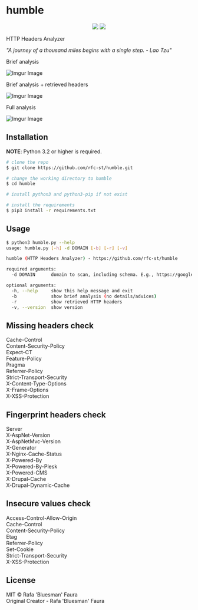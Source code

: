 # humble

<p align=center>
<a target="_blank" href="https://www.python.org/downloads/" title="Python version"><img src="https://img.shields.io/badge/python-%3E=_3.2-green.svg"></a>
<a target="_blank" href="LICENSE" title="License: MIT"><img src="https://img.shields.io/badge/License-MIT-blue.svg"></a>
</p>

HTTP Headers Analyzer

<i>"A journey of a thousand miles begins with a single step. - Lao Tzu"</i>


Brief analysis

![Imgur Image](https://imgur.com/grACNDz.jpg)


Brief analysis + retrieved headers

![Imgur Image](https://imgur.com/dEIscIr.jpg)


Full analysis

![Imgur Image](https://imgur.com/cjbPhvV.jpg)

## Installation

**NOTE**: Python 3.2 or higher is required.

```bash
# clone the repo
$ git clone https://github.com/rfc-st/humble.git

# change the working directory to humble
$ cd humble

# install python3 and python3-pip if not exist

# install the requirements
$ pip3 install -r requirements.txt
```

## Usage

```bash
$ python3 humble.py --help
usage: humble.py [-h] -d DOMAIN [-b] [-r] [-v]

humble (HTTP Headers Analyzer) - https://github.com/rfc-st/humble

required arguments:
  -d DOMAIN      domain to scan, including schema. E.g., https://google.com

optional arguments:
  -h, --help     show this help message and exit
  -b             show brief analysis (no details/advices)
  -r             show retrieved HTTP headers
  -v, --version  show version
```

## Missing headers check
Cache-Control\
Content-Security-Policy\
Expect-CT\
Feature-Policy\
Pragma\
Referrer-Policy\
Strict-Transport-Security\
X-Content-Type-Options\
X-Frame-Options\
X-XSS-Protection

## Fingerprint headers check
Server\
X-AspNet-Version\
X-AspNetMvc-Version\
X-Generator\
X-Nginx-Cache-Status\
X-Powered-By\
X-Powered-By-Plesk\
X-Powered-CMS\
X-Drupal-Cache\
X-Drupal-Dynamic-Cache


## Insecure values check
Access-Control-Allow-Origin\
Cache-Control\
Content-Security-Policy\
Etag\
Referrer-Policy\
Set-Cookie\
Strict-Transport-Security\
X-XSS-Protection


## License

MIT © Rafa 'Bluesman' Faura<br/>
Original Creator - Rafa 'Bluesman' Faura

